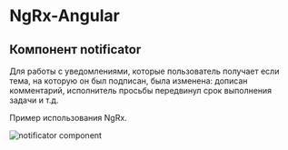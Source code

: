 # NgRx-Angular
## Компонент notificator
Для работы с уведомлениями, которые пользователь получает если тема, на которую он был подписан, была изменена: дописан комментарий,
исполнитель просьбы передвинул срок выполнения задачи и т.д.

Пример использования NgRx.

![notificator component](https://osidweb.com/screens4github/NgRx+Angular/notificator-1.png)
